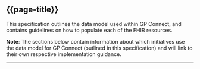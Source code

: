 ## {{page-title}}

This specification outlines the data model used within GP Connect, and contains guidelines on how to populate each of the FHIR resources.

<div class="nhsd-a-box nhsd-a-box--bg-light-blue nhsd-!t-margin-bottom-6 nhsd-t-body">
    <b>Note</b>: The sections below contain information about which initiatives use the data model for GP Connect (outlined in this specification) and will link to their own respective implementation guidance.
</div>

---